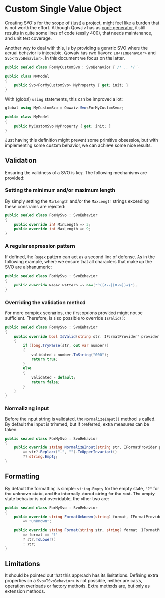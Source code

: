 # Custom Single Value Object
Creating SVO's for the scope of (just) a project, might feel like a burden that
is not worth the effort. Although Qowaiv has as [code generator](https://github.com/Qowaiv/qowaiv-codegenerator),
it still results in quite some lines of code (easily 400), that needs
maintenance, and unit test coverage.

Another way to deal with this, is by providing a generic SVO where the actual
behavior is injectable. Qowaiv has two flavors: `Id<TIdBehavior>` and
`Svo<TSvoBehavior>`. In this document we focus on the latter. 

``` C#
public sealed class ForMyCustomSvo : SvoBehavior { /* .. */ }

public class MyModel
{
    public Svo<ForMyCustomSvo> MyProperty { get; init; }
}
```

With (global) `using` statements, this can be improved a lot:

``` C#
global using MyCustomSvo = Qowaiv.Svo<ForMyCustomSvo>;

public class MyModel
{
    public MyCustomSvo MyProperty { get; init; }
}
```

Just having this definition might prevent some primitive obsession, but
with implementing some custom behavior, we can achieve some nice results.


## Validation
Ensuring the validness of a SVO is key. The following mechanisms are provided:

### Setting the minimum and/or maximum length
By simply setting the `MinLength` and/or the `MaxLength` strings exceeding
these constrains are rejected:

``` C#
public sealed class ForMySvo : SvoBehavior
{
    public override int MinLength => 3;
    public override int MaxLength => 9;
}
```

### A regular expression pattern
If defined, the `Regex` pattern can act as a second line of defense. As in the
following example, where we ensure that all characters that make up the SVO are
alphanumeric:

``` C#
public sealed class ForMySvo : SvoBehavior
{
    public override Regex Pattern => new("^([A-Z][0-9])+$");
}
```

### Overriding the validation method
For more complex scenarios, the first options provided might not be sufficient.
Therefore, is also possible to override `IsValid()`:

``` C#
public sealed class ForMySvo : SvoBehavior
{
    public override bool IsValid(string str, IFormatProvider? provider, out string validated)
    {
        if (long.TryParse(str, out var number))
        {
            validated = number.ToString("000");
            return true;
        }
        else
        {
            validated = default;
            return false;
        }
    }
}
```

### Normalizing input
Before the input string is validated, the `NormalizeInput()` method is called.
By default the input is trimmed, but if preferred, extra measures can be taken:

```  C#
public sealed class ForMySvo : SvoBehavior
{
    public override string NormalizeInput(string str, IFormatProvider provider) 
        => str?.Replace("-", "").ToUpperInvariant()
        ?? string.Empty;
}
```

## Formatting
By default the formatting is simple: `string.Empty` for the empty state, `"?"`
for the unknown state, and the internally stored string for the rest. The empty
state behavior is not overridable, the other two are:

```  C#
public sealed class ForMySvo : SvoBehavior
{
    public override string FormatUnknown(string? format, IFormatProvider? provider) 
        => "Unknown";

    public override string Format(string str, string? format, IFormatProvider? provider)
        => format == "l"
        ? str.ToLower()
        : str;
}
```

## Limitations
It should be pointed out that this approach has its limitations. Defining extra
properties on a `Svo<TSvoBehavior>` is not possible, neither are casts,
operation overloads or factory methods. Extra methods are, but only as extension
methods.
